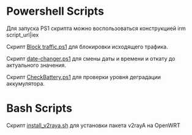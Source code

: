 # Powershell Scripts
Для запуска PS1 скрипта можно воспользоваться конструкцией irm script_url|iex

Скрипт [Block traffic.ps1](https://github.com/shapdm/Scripts/blob/824b4fe2dcf19140ed4be2947484e7acdaae868b/Block%20traffic.ps1 "Block traffic.ps1") для блокировки исходящего трафика.

Скрипт [date-changer.ps1](https://github.com/shapdm/Scripts/blob/824b4fe2dcf19140ed4be2947484e7acdaae868b/date-changer.ps1 "date-changer.ps1") для смены даты и времени и откату до актуального значения.

Скрипт [CheckBattery.ps1](https://raw.githubusercontent.com/shapdm/Scripts/refs/heads/main/CheckBattery.ps1 "CheckBattery.ps1") для проверки уровня деградации аккумулятора.

# Bash Scripts

Скрипт [install_v2raya.sh](https://github.com/shapdm/Scripts/blob/66ae337c0333c6c06965811a5707ba7459ea894c/install_v2raya.sh "install_v2raya.sh") для установки пакета v2rayA на OpenWRT